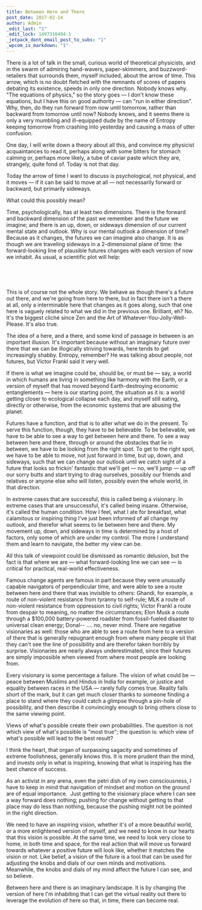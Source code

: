 ```yaml
---
title: Between Here and There
post_date: 2017-02-14
author: Admin
_edit_last: "1"
_edit_lock: 1497316404:1
_jetpack_dont_email_post_to_subs: "1"
_wpcom_is_markdown: "1"
---
```


<p>There is a lot of talk in the small, curious world of theoretical physicists, and in the swarm of admiring hand-wavers, paper-skimmers, and buzzword-retailers that surrounds them, myself included, about the arrow of time. This arrow, which is no doubt fletched with the remnants of scores of papers debating its existence, speeds in only one direction. Nobody knows why. "The equations of physics," so the story goes — I don't know these equations, but I have this on good authority — can "run in either direction". Why, then, do they run forward from now until tomorrow, rather than backward from tomorrow until now? Nobody knows, and it seems there is only a very mumbling and ill-equipped dude by the name of Entropy keeping tomorrow from crashing into yesterday and causing a mass of utter confusion.</p>
<p>One day, I will write down a theory about all this, and convince my physicist acquaintances to read it, perhaps along with some bitters for stomach calming or, perhaps more likely, a tube of caviar paste which they are, strangely, quite fond of. Today is not that day.</p>
<p>Today the arrow of time I want to discuss is psychological, not physical, and it moves — if it can be said to move at all — not necessarily forward or backward, but primarily sideways.</p>
<p>What could this possibly mean?</p>
<p>Time, psychologically, has at least two dimensions. There is the forward and backward dimension of the past we remember and the future we imagine; and there is an up, down, or sideways dimension of our current mental state and outlook. Why is our mental outlook a dimension of time? Because as it changes, the futures we can imagine also change. It is as though we are traveling sideways in a 2-dimensional plane of time: the forward-looking line of plausible futures changes with each version of now we inhabit. As usual, a scientific plot will help:</p>
<p>&nbsp;</p>
<p>&nbsp;</p>
<p>This is of course not the whole story. We behave as though there's a future out there, and we're going from here to there, but in fact there isn't a there at all, only a interminable here that changes as it goes along, such that one here is vaguely related to what we did in the previous one. Brilliant, eh? No. It's the biggest cliché since Zen and the Art of Whatever-You-Jolly-Well-Please. It's also true.</p>
<p>The idea of a here, and a there, and some kind of passage in between is an important illusion. It's important because without an imaginary future over there that we can be illogically striving towards, here tends to get increasingly shabby. Entropy, remember? He was talking about people, not futures, but Victor Frankl said it very well. </p>
<p>If there is what we imagine could be, should be, or must be — say, a world in which humans are living in something like harmony with the Earth, or a version of myself that has moved beyond Earth-destroying economic entanglements — here is our starting point, the situation as it is: a world getting closer to ecological collapse each day, and myself still eating, directly or otherwise, from the economic systems that are abusing the planet.</p>
<p>Futures have a function, and that is to alter what we do in the present. To serve this function, though, they have to be believable. To be believable, we have to be able to see a way to get between here and there. To see a way between here and there, through or around the obstacles that lie in between, we have to be looking from the right spot. To get to the right spot, we have to be able to move, not just forward in time, but up, down, and sideways, such that we can change our outlook until we catch sight of a future that looks so frickin' fantastic that we'll get — no, we'll jump — up off our sorry butts and start trying to drag ourselves, possibly our friends and relatives or anyone else who will listen, possibly even the whole world, in that direction.</p>
<p>In extreme cases that are successful, this is called being a visionary. In extreme cases that are unsuccessful, it's called being insane. Otherwise, it's called the human condition. How I feel, what I ate for breakfast, what calamitous or inspiring thing I've just been informed of all change my outlook, and therefor what seems to lie between here and there. My movement up, down, and sideways in time is determined by a host of factors, only some of which are under my control. The more I understand them and learn to navigate, the better my view can be.</p>
<p>All this talk of viewpoint could be dismissed as romantic delusion, but the fact is that where we are — what forward-looking line we can see — is critical for practical, real-world effectiveness.</p>
<p>Famous change agents are famous in part because they were unusually capable navigators of perpendicular time, and were able to see a route between here and there that was invisible to others: Ghandi, for example, a route of non-violent resistance from tyranny to self-rule; MLK a route of non-violent resistance from oppression to civil rights; Victor Frankl a route from despair to meaning, no matter the circumstances; Elon Musk a route through a $100,000 battery-powered roadster from fossil-fueled disaster to universal clean energy; Donal-- .... no, never mind. There are negative visionaries as well: those who are able to see a route from here to a version of there that is generally repugnant enough from where many people sit that they can't see the line of possibility and are therefor taken horribly by surprise. Visionaries are nearly always underestimated, since their futures are simply impossible when viewed from where most people are looking from.</p>
<p>Every visionary is some percentage a failure. The vision of what could be — peace between Muslims and Hindus in India for example, or justice and equality between races in the USA — rarely fully comes true. Reality falls short of the mark, but it can get much closer thanks to someone finding a place to stand where they could catch a glimpse through a pin-hole of possibility, and then describe it convincingly enough to bring others close to the same viewing point.</p>
<p>Views of what's possible create their own probabilities. The question is not which view of what's possible is "most true"; the question is: which view of what's possible will lead to the best result?</p>
<p>I think the heart, that organ of surpassing sagacity and sometimes of extreme foolishness, generally knows this. It is more prudent than the mind, and invests only in what is inspiring, knowing that what is inspiring has the best chance of success.</p>
<p>As an activist in any arena, even the petri dish of my own consciousness, I have to keep in mind that navigation of mindset and motion on the ground are of equal importance.  Just getting to the visionary place where I can see a way forward does nothing; pushing for change without getting to that place may do less than nothing, because the pushing might not be pointed in the right direction.</p>
<p>We need to have an inspiring vision, whether it's of a more beautiful world, or a more enlightened version of myself, and we need to know in our hearts that this vision is possible. At the same time, we need to look very close to home, in both time and space, for the real action that will move us forward towards whatever a positive future will look like, whether it matches the vision or not. Like belief, a vision of the future is a tool that can be used for adjusting the knobs and dials of our own minds and motivations. Meanwhile, the knobs and dials of my mind affect the future I can see, and so believe.</p>
<p>Between here and there is an imaginary landscape. It is by changing the version of here I'm inhabiting that I can get the virtual reality out there to leverage the evolution of here so that, in time, there can become real.</p>
